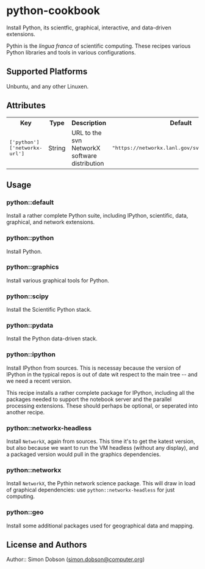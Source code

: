 # python-cookbook

Install Python, its scientfic, graphical, interactive,
and data-driven extensions.

Pythin is the *lingua franca* of scientific computing.
These recipes various Python libraries and tools in
various configurations.

## Supported Platforms

Unbuntu, and any other Linuxen.

## Attributes

<table>
  <tr>
    <th>Key</th>
    <th>Type</th>
    <th>Description</th>
    <th>Default</th>
  </tr>
  <tr>
    <td><tt>['python']['networkx-url']</tt></td>
    <td>String</td>
    <td>URL to the svn NetworkX software distribution</td>
    <td><tt>"https://networkx.lanl.gov/svn/networkx/trunk"</tt></td>
  </tr>
</table>

## Usage

### python::default

Install a rather complete Python suite, including IPython, scientific,
data, graphical, and network extensions.


### python::python

Install Python.

### python::graphics

Install various graphical tools for Python.

### python::scipy

Install the Scientific Python stack.

### python::pydata

Install the Python data-driven stack.

### python::ipython

Install IPython from sources. This is necessay because the
version of IPython in the typical repos is out of date wit
respect to the main tree -- and we need a recent version.

This recipe installs a rather complete package for IPython,
including all the packages needed to support the notebook
server and the parallel processing extensions. These should
perhaps be optional, or seperated into another recipe.

### python::networkx-headless

Install ```NetworkX```, again from sources. This time it's to
get the katest version, but also because we want to run the VM
headless (without any display), and a packaged version would
pull in the graphics dependencies. 

### python::networkx

Install ```NetworkX```, the Pythin network science package.
This will draw in load of graphical dependencies: use
```python::networkx-headless``` for just computing.

### python::geo

Install some additional packages used for geographical data
and mapping.

## License and Authors

Author:: Simon Dobson (<simon.dobson@computer.org>)
